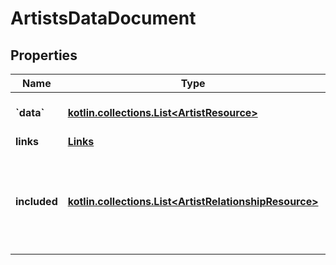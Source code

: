 
# ArtistsDataDocument

## Properties
Name | Type | Description | Notes
------------ | ------------- | ------------- | -------------
**&#x60;data&#x60;** | [**kotlin.collections.List&lt;ArtistResource&gt;**](ArtistResource.md) | document&#39;s primary data | 
**links** | [**Links**](Links.md) |  |  [optional]
**included** | [**kotlin.collections.List&lt;ArtistRelationshipResource&gt;**](ArtistRelationshipResource.md) | array of resource objects that are related to the primary data and/or each other |  [optional]



